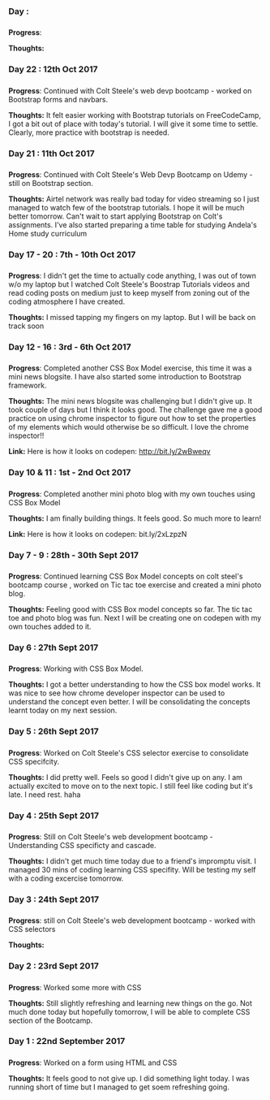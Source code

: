 ### Day    : 
##### 
**Progress**: 

**Thoughts:** 

### Day 22   : 12th Oct 2017
##### 
**Progress**: Continued with Colt Steele's web devp bootcamp - worked on Bootstrap forms and navbars.

**Thoughts:** It felt easier working with Bootstrap tutorials on FreeCodeCamp, I got a bit out of place with today's tutorial. I will give it some time to settle. Clearly, more practice with bootstrap is needed. 

### Day 21   : 11th Oct 2017
##### 
**Progress**: Continued with Colt Steele's Web Devp Bootcamp on Udemy - still on Bootstrap section. 

**Thoughts:** Airtel network was really bad today for video streaming so I just managed to watch few of the bootstrap tutorials. I hope it will be much better tomorrow. Can't wait to start applying Bootstrap on Colt's assignments. I've also started preparing a time table for studying Andela's Home study curriculum 

### Day 17 - 20  : 7th - 10th Oct 2017 
##### 
**Progress**: I didn't get the time to actually code anything, I was out of town w/o my laptop but I watched Colt Steele's Boostrap Tutorials videos and read coding posts on medium just to keep myself from zoning out of the coding atmosphere I have created. 

**Thoughts:** I missed tapping my fingers on my laptop. But I will be back on track soon 

### Day 12 - 16   : 3rd - 6th Oct 2017
##### 
**Progress**: Completed another CSS Box Model exercise, this time it was a mini news blogsite.  I have also started some introduction to Bootstrap framework.

**Thoughts:** The mini news blogsite was challenging but I didn't give up. It took couple of days but I think it looks good. The challenge gave me a good practice on using chrome inspector to figure out how to set the properties of my elements which would otherwise be so difficult. I love the chrome inspector!! 

**Link:** Here is how it looks on codepen: http://bit.ly/2wBweqv 

### Day 10 & 11   : 1st - 2nd Oct 2017
##### 
**Progress**: Completed another mini photo blog with my own touches using CSS Box Model 

**Thoughts:** I am finally building things. It feels good. So much more to learn!

**Link:** Here is how it looks on codepen: bit.ly/2xLzpzN 

### Day 7 - 9  : 28th - 30th Sept 2017
##### 
**Progress**: Continued learning CSS Box Model concepts on colt steel's bootcamp course , worked on Tic tac toe exercise and created a mini photo blog. 

**Thoughts:** Feeling good with CSS Box model concepts so far.  The tic tac toe and photo blog was fun. Next I will be creating  one on codepen with my own touches added to it.  

### Day 6  : 27th Sept 2017
##### 
**Progress**: Working with CSS Box Model.

**Thoughts:** I got a better understanding to how the CSS box model works. It was nice to see how chrome developer inspector can be used to understand the concept even better. I will be consolidating the concepts learnt today on my next session. 

### Day 5  : 26th Sept 2017
##### 
**Progress**: Worked on Colt Steele's CSS selector exercise to consolidate CSS specifcity.  

**Thoughts:** I did pretty well. Feels so good I didn't give up on any. I am actually excited to move on to the next topic. I still feel like coding but it's late. I need rest. haha

### Day  4 : 25th Sept 2017
##### 
**Progress**: Still on Colt Steele's web development bootcamp - Understanding CSS specificty and cascade. 

**Thoughts:** I didn't get much time today due to a friend's impromptu visit. I managed 30 mins of coding learning CSS specifity. Will be testing my self with a coding excercise tomorrow. 

### Day 3 : 24th Sept 2017
##### 
**Progress**: still on Colt Steele's web development bootcamp - worked with CSS selectors 

**Thoughts:** 

### Day 2 : 23rd Sept 2017
##### 
**Progress**: Worked some more with CSS 

**Thoughts:** Still slightly refreshing and learning new things on the go. Not much done today but hopefully tomorrow, I will be able to complete CSS section of the Bootcamp. 

### Day 1  : 22nd September 2017 
##### 
**Progress**: Worked on a form using HTML and CSS 

**Thoughts:** It feels good to not give up. I did something light today. I was running short of time but I managed to get soem refreshing going. 
